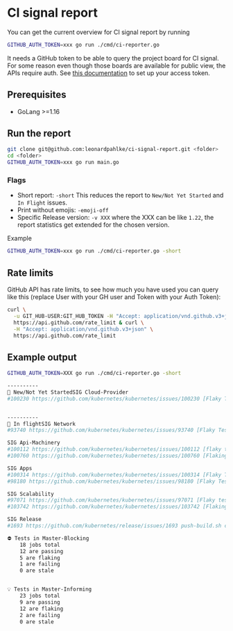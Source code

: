 # CI signal report

You can get the current overview for CI signal report by running

```bash
GITHUB_AUTH_TOKEN=xxx go run ./cmd/ci-reporter.go
```

It needs a GitHub token to be able to query the project board for CI signal. For some reason even though those boards are available for public view, the APIs require auth. See [this documentation](https://help.github.com/en/articles/creating-a-personal-access-token-for-the-command-line) to set up your access token.

## Prerequisites

- GoLang >=1.16

## Run the report

```bash
git clone git@github.com:leonardpahlke/ci-signal-report.git <folder>
cd <folder>
GITHUB_AUTH_TOKEN=xxx go run main.go
```

### Flags

- Short report: `-short` This reduces the report to `New/Not Yet Started` and `In Flight` issues.
- Print without emojis: `-emoji-off`
- Specific Release version: `-v XXX` where the XXX can be like `1.22`, the report statistics get extended for the chosen version.

Example

```bash
GITHUB_AUTH_TOKEN=xxx go run ./cmd/ci-reporter.go -short
```

## Rate limits

GitHub API has rate limits, to see how much you have used you can query like this (replace User with your GH user and Token with your Auth Token):

```bash
curl \
  -u GIT_HUB-USER:GIT_HUB_TOKEN -H "Accept: application/vnd.github.v3+json" \
  https://api.github.com/rate_limit & curl \
  -H "Accept: application/vnd.github.v3+json" \
  https://api.github.com/rate_limit
```

## Example output

```bash
GITHUB_AUTH_TOKEN=XXX go run ./cmd/ci-reporter.go -short

----------
🤔 New/Not Yet StartedSIG Cloud-Provider
#100230 https://github.com/kubernetes/kubernetes/issues/100230 [Flaky Test] [sig-cloud-provider-gcp] Nodes [Disruptive] Resize [Slow] should be able to delete nodes


----------
🛫 In flightSIG Network
#93740 https://github.com/kubernetes/kubernetes/issues/93740 [Flaky Test][sig-network] Loadbalancing: L7 GCE [Slow] [Feature:Ingress] should conform to Ingress spec

SIG Api-Machinery
#100112 https://github.com/kubernetes/kubernetes/issues/100112 [flaky test] k8s.io/kubernetes/pkg/registry/core/endpoint/storage.TestWatch
#100760 https://github.com/kubernetes/kubernetes/issues/100760 [Flaking-test] Kubernetes e2e suite.[sig-api-machinery] AdmissionWebhook [Privileged:ClusterAdmin] listing validating webhooks should work [Conformance]

SIG Apps
#100314 https://github.com/kubernetes/kubernetes/issues/100314 [Flaky Test] Kubernetes e2e suite: [sig-apps] Deployment iterative rollouts should eventually progress
#98180 https://github.com/kubernetes/kubernetes/issues/98180 [Flaky Test] [sig-apps] Deployment should run the lifecycle of a Deployment

SIG Scalability
#97071 https://github.com/kubernetes/kubernetes/issues/97071 [Flaky test] [sig-storage] In-tree Volumes [Driver: gcepd] [Testpattern: Pre-provisioned PV (xfs)][Slow] volumes should store data
#103742 https://github.com/kubernetes/kubernetes/issues/103742 [Flaking Test] [sig-scalability] restarting konnectivity-agent (ci-kubernetes-e2e-gci-gce-scalability)

SIG Release
#1693 https://github.com/kubernetes/release/issues/1693 push-build.sh container image pushes should precede staging GCS artifacts and writing version markers

⛔ Tests in Master-Blocking
	18 jobs total
	12 are passing
	5 are flaking
	1 are failing
	0 are stale


💡 Tests in Master-Informing
	23 jobs total
	9 are passing
	12 are flaking
	2 are failing
	0 are stale

```
